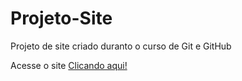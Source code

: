 # Projeto-Site
 Projeto de site criado duranto o curso de Git e GitHub
 
 Acesse o site [Clicando aqui!](https://araonicardoso.github.io/projeto-site/)
